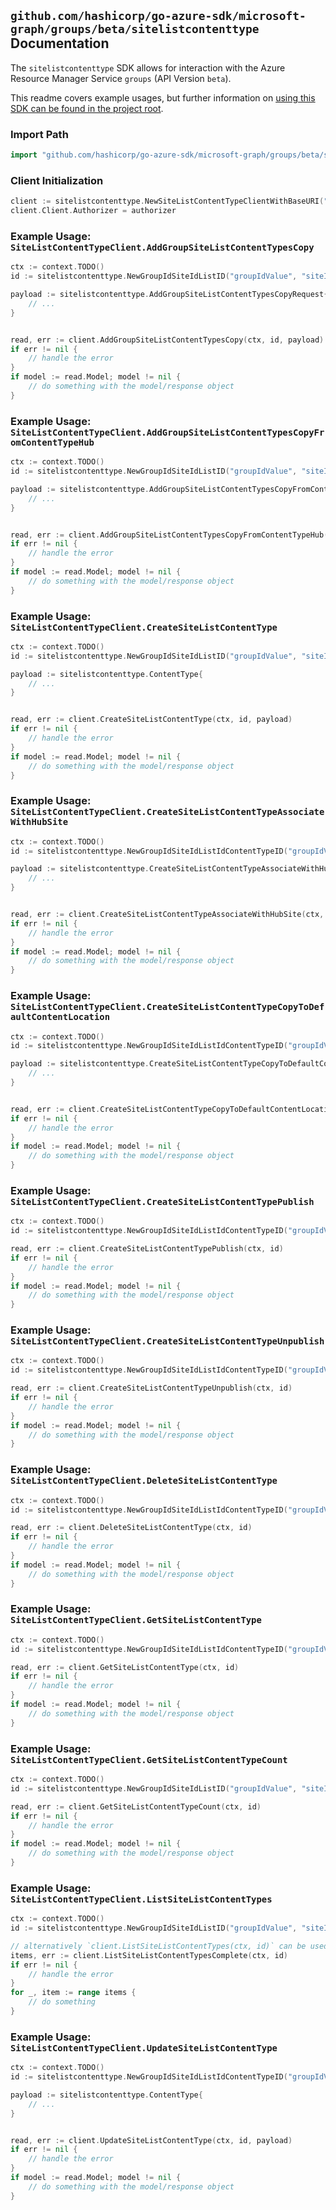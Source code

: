 
## `github.com/hashicorp/go-azure-sdk/microsoft-graph/groups/beta/sitelistcontenttype` Documentation

The `sitelistcontenttype` SDK allows for interaction with the Azure Resource Manager Service `groups` (API Version `beta`).

This readme covers example usages, but further information on [using this SDK can be found in the project root](https://github.com/hashicorp/go-azure-sdk/tree/main/docs).

### Import Path

```go
import "github.com/hashicorp/go-azure-sdk/microsoft-graph/groups/beta/sitelistcontenttype"
```


### Client Initialization

```go
client := sitelistcontenttype.NewSiteListContentTypeClientWithBaseURI("https://management.azure.com")
client.Client.Authorizer = authorizer
```


### Example Usage: `SiteListContentTypeClient.AddGroupSiteListContentTypesCopy`

```go
ctx := context.TODO()
id := sitelistcontenttype.NewGroupIdSiteIdListID("groupIdValue", "siteIdValue", "listIdValue")

payload := sitelistcontenttype.AddGroupSiteListContentTypesCopyRequest{
	// ...
}


read, err := client.AddGroupSiteListContentTypesCopy(ctx, id, payload)
if err != nil {
	// handle the error
}
if model := read.Model; model != nil {
	// do something with the model/response object
}
```


### Example Usage: `SiteListContentTypeClient.AddGroupSiteListContentTypesCopyFromContentTypeHub`

```go
ctx := context.TODO()
id := sitelistcontenttype.NewGroupIdSiteIdListID("groupIdValue", "siteIdValue", "listIdValue")

payload := sitelistcontenttype.AddGroupSiteListContentTypesCopyFromContentTypeHubRequest{
	// ...
}


read, err := client.AddGroupSiteListContentTypesCopyFromContentTypeHub(ctx, id, payload)
if err != nil {
	// handle the error
}
if model := read.Model; model != nil {
	// do something with the model/response object
}
```


### Example Usage: `SiteListContentTypeClient.CreateSiteListContentType`

```go
ctx := context.TODO()
id := sitelistcontenttype.NewGroupIdSiteIdListID("groupIdValue", "siteIdValue", "listIdValue")

payload := sitelistcontenttype.ContentType{
	// ...
}


read, err := client.CreateSiteListContentType(ctx, id, payload)
if err != nil {
	// handle the error
}
if model := read.Model; model != nil {
	// do something with the model/response object
}
```


### Example Usage: `SiteListContentTypeClient.CreateSiteListContentTypeAssociateWithHubSite`

```go
ctx := context.TODO()
id := sitelistcontenttype.NewGroupIdSiteIdListIdContentTypeID("groupIdValue", "siteIdValue", "listIdValue", "contentTypeIdValue")

payload := sitelistcontenttype.CreateSiteListContentTypeAssociateWithHubSiteRequest{
	// ...
}


read, err := client.CreateSiteListContentTypeAssociateWithHubSite(ctx, id, payload)
if err != nil {
	// handle the error
}
if model := read.Model; model != nil {
	// do something with the model/response object
}
```


### Example Usage: `SiteListContentTypeClient.CreateSiteListContentTypeCopyToDefaultContentLocation`

```go
ctx := context.TODO()
id := sitelistcontenttype.NewGroupIdSiteIdListIdContentTypeID("groupIdValue", "siteIdValue", "listIdValue", "contentTypeIdValue")

payload := sitelistcontenttype.CreateSiteListContentTypeCopyToDefaultContentLocationRequest{
	// ...
}


read, err := client.CreateSiteListContentTypeCopyToDefaultContentLocation(ctx, id, payload)
if err != nil {
	// handle the error
}
if model := read.Model; model != nil {
	// do something with the model/response object
}
```


### Example Usage: `SiteListContentTypeClient.CreateSiteListContentTypePublish`

```go
ctx := context.TODO()
id := sitelistcontenttype.NewGroupIdSiteIdListIdContentTypeID("groupIdValue", "siteIdValue", "listIdValue", "contentTypeIdValue")

read, err := client.CreateSiteListContentTypePublish(ctx, id)
if err != nil {
	// handle the error
}
if model := read.Model; model != nil {
	// do something with the model/response object
}
```


### Example Usage: `SiteListContentTypeClient.CreateSiteListContentTypeUnpublish`

```go
ctx := context.TODO()
id := sitelistcontenttype.NewGroupIdSiteIdListIdContentTypeID("groupIdValue", "siteIdValue", "listIdValue", "contentTypeIdValue")

read, err := client.CreateSiteListContentTypeUnpublish(ctx, id)
if err != nil {
	// handle the error
}
if model := read.Model; model != nil {
	// do something with the model/response object
}
```


### Example Usage: `SiteListContentTypeClient.DeleteSiteListContentType`

```go
ctx := context.TODO()
id := sitelistcontenttype.NewGroupIdSiteIdListIdContentTypeID("groupIdValue", "siteIdValue", "listIdValue", "contentTypeIdValue")

read, err := client.DeleteSiteListContentType(ctx, id)
if err != nil {
	// handle the error
}
if model := read.Model; model != nil {
	// do something with the model/response object
}
```


### Example Usage: `SiteListContentTypeClient.GetSiteListContentType`

```go
ctx := context.TODO()
id := sitelistcontenttype.NewGroupIdSiteIdListIdContentTypeID("groupIdValue", "siteIdValue", "listIdValue", "contentTypeIdValue")

read, err := client.GetSiteListContentType(ctx, id)
if err != nil {
	// handle the error
}
if model := read.Model; model != nil {
	// do something with the model/response object
}
```


### Example Usage: `SiteListContentTypeClient.GetSiteListContentTypeCount`

```go
ctx := context.TODO()
id := sitelistcontenttype.NewGroupIdSiteIdListID("groupIdValue", "siteIdValue", "listIdValue")

read, err := client.GetSiteListContentTypeCount(ctx, id)
if err != nil {
	// handle the error
}
if model := read.Model; model != nil {
	// do something with the model/response object
}
```


### Example Usage: `SiteListContentTypeClient.ListSiteListContentTypes`

```go
ctx := context.TODO()
id := sitelistcontenttype.NewGroupIdSiteIdListID("groupIdValue", "siteIdValue", "listIdValue")

// alternatively `client.ListSiteListContentTypes(ctx, id)` can be used to do batched pagination
items, err := client.ListSiteListContentTypesComplete(ctx, id)
if err != nil {
	// handle the error
}
for _, item := range items {
	// do something
}
```


### Example Usage: `SiteListContentTypeClient.UpdateSiteListContentType`

```go
ctx := context.TODO()
id := sitelistcontenttype.NewGroupIdSiteIdListIdContentTypeID("groupIdValue", "siteIdValue", "listIdValue", "contentTypeIdValue")

payload := sitelistcontenttype.ContentType{
	// ...
}


read, err := client.UpdateSiteListContentType(ctx, id, payload)
if err != nil {
	// handle the error
}
if model := read.Model; model != nil {
	// do something with the model/response object
}
```
